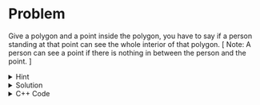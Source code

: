 # Problem
Give a polygon and a point inside the polygon, you have to say if a person standing at that point can see the whole interior of that polygon. [ Note: A person can see a point if there is nothing in between the person and the point. ]<br>


<details>
<summary>Hint</summary>
The sides of the polygon can create a triangle with negetive or positive area with the point. Is there a relation with the visibility?
</details>

<details>
<summary>Solution</summary>
</details>

<details>
<summary>C++ Code</summary>

```cpp
#include <bits/stdc++.h>

using namespace std;
using ll = long long;

struct point
{
    ll x, y;
};

ll delta(point a, point b, point c)
{
    return (a.x - b.x)*(b.y - c.y) - (a.y - b.y)*(b.x - c.x);
}

int main()
{
    ios_base::sync_with_stdio(0);cin.tie(NULL);
    int n;
    cin >> n;
    vector<point> v(n);
    for(auto  & p : v)
        cin >> p.x >> p.y;
    point reff;
    cin >> reff.x >> reff.y;
    int sign = (delta(v[0], v[1], reff) >= 0 ? 1 : -1);
    bool f = true;
    for(int i = 0; i < n; i++)
        if(sign * delta(v[i], v[(i+1)%n], reff) < 0)
            f = false;
    cout << (f ? "YES\n" : "NO\n");
    return 0;
}
```
</details>